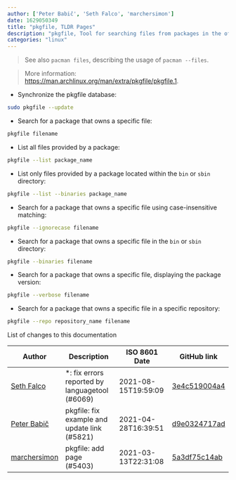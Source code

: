 ```yaml
---
author: ['Peter Babič', 'Seth Falco', 'marchersimon']
date: 1629050349
title: "pkgfile, TLDR Pages"
description: "pkgfile, Tool for searching files from packages in the official repositories on arch-based systems."
categories: "linux"
---
```

> See also `pacman files`, describing the usage of `pacman --files`.

> More information: <https://man.archlinux.org/man/extra/pkgfile/pkgfile.1>.

- Synchronize the pkgfile database:

```bash
sudo pkgfile --update
```

- Search for a package that owns a specific file:

```bash
pkgfile filename
```

- List all files provided by a package:

```bash
pkgfile --list package_name
```

- List only files provided by a package located within the `bin` or `sbin` directory:

```bash
pkgfile --list --binaries package_name
```

- Search for a package that owns a specific file using case-insensitive matching:

```bash
pkgfile --ignorecase filename
```

- Search for a package that owns a specific file in the `bin` or `sbin` directory:

```bash
pkgfile --binaries filename
```

- Search for a package that owns a specific file, displaying the package version:

```bash
pkgfile --verbose filename
```

- Search for a package that owns a specific file in a specific repository:

```bash
pkgfile --repo repository_name filename
```
List of changes to this documentation


Author | Description | ISO 8601 Date | GitHub link
------|-----|-----|-----
[Seth Falco](mailto:seth@falco.fun) | *: fix errors reported by languagetool (#6069) | 2021-08-15T19:59:09 | [3e4c519004a4](https://github.com/tldr-pages/tldr/commit/3e4c519004a471c861cdc609fd7239ee3355671c)
[Peter Babič](mailto:peter@babic.dev) | pkgfile: fix example and update link (#5821) | 2021-04-28T16:39:51 | [d9e0324717ad](https://github.com/tldr-pages/tldr/commit/d9e0324717ad0610d052a8f7bb196cf62f4c7207)
[marchersimon](mailto:50295997+marchersimon@users.noreply.github.com) | pkgfile: add page (#5403) | 2021-03-13T22:31:08 | [5a3df75c14ab](https://github.com/tldr-pages/tldr/commit/5a3df75c14abf448556920bbfce016686e30f872)

